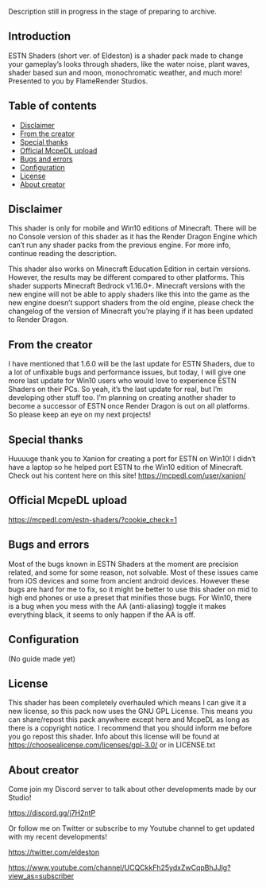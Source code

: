 Description still in progress in the stage of preparing to archive.

## Introduction
   ESTN Shaders (short ver. of Eldeston) is a shader pack made to change your gameplay’s looks through shaders, like the water noise, plant waves, shader based sun and moon, monochromatic weather, and much more! Presented to you by FlameRender Studios.

## Table of contents
* [Disclaimer](#disclaimer)
* [From the creator](#from-the-creator)
* [Special thanks](#special-thanks)
* [Official McpeDL upload](#official-mcpedl-upload)
* [Bugs and errors](#bugs-and-errors)
* [Configuration](#configuration)
* [License](#license)
* [About creator](#about-creator)

## Disclaimer
   This shader is only for mobile and Win10 editions of Minecraft. There will be no Console version of this shader as it has the Render Dragon Engine which can’t run any shader packs from the previous engine. For more info, continue reading the description.

   This shader also works on Minecraft Education Edition in certain versions. However, the results may be different compared to other platforms. This shader supports Minecraft Bedrock v1.16.0+. Minecraft versions with the new engine will not be able to apply shaders like this into the game as the new engine doesn’t support shaders from the old engine, please check the changelog of the version of Minecraft you’re playing if it has been updated to Render Dragon.

## From the creator
   I have mentioned that 1.6.0 will be the last update for ESTN Shaders, due to a lot of unfixable bugs and performance issues, but today, I will give one more last update for Win10 users who would love to experience ESTN Shaders on their PCs. So yeah, it’s the last update for real, but I’m developing other stuff too. I’m planning on creating another shader to become a successor of ESTN once Render Dragon is out on all platforms. So please keep an eye on my next projects!

## Special thanks
   Huuuuge thank you to Xanion for creating a port for ESTN on Win10! I didn’t have a laptop so he helped port ESTN to rhe Win10 edition of Minecraft. Check out his content here on this site! https://mcpedl.com/user/xanion/   

## Official McpeDL upload
   https://mcpedl.com/estn-shaders/?cookie_check=1

## Bugs and errors
   Most of the bugs known in ESTN Shaders at the moment are precision related, and some for some reason, not solvable. Most of these issues came from iOS devices and some from ancient android devices. However these bugs are hard for me to fix, so it might be better to use this shader on mid to high end phones or use a preset that minifies those bugs. For Win10, there is a bug when you mess with the AA (anti-aliasing) toggle it makes everything black, it seems to only happen if the AA is off.

## Configuration
   (No guide made yet)
   
## License
   This shader has been completely overhauled which means I can give it a new license, so this pack now uses the GNU GPL License. This means you can share/repost this pack anywhere except here and McpeDL as long as there is a copyright notice. I recommend that you should inform me before you go repost this shader. Info about this license will be found at https://choosealicense.com/licenses/gpl-3.0/ or in LICENSE.txt

## About creator
   Come join my Discord server to talk about other developments made by our Studio!
   
   https://discord.gg/j7H2ntP
   
   Or follow me on Twitter or subscribe to my Youtube channel to get updated with my recent developments!
   
   https://twitter.com/eldeston
   
   https://www.youtube.com/channel/UCQCkkFh25ydxZwCqpBhJJlg?view_as=subscriber

